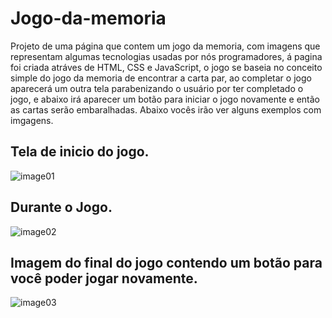 # Jogo-da-memoria
<p>Projeto de uma página que contem um jogo da memoria,
  com imagens que representam algumas tecnologias usadas por nós
  programadores, á pagina foi criada atráves de HTML, CSS e JavaScript,
  o jogo se baseia no conceito simple do jogo da memoria de encontrar a carta par,
  ao completar o jogo aparecerá um outra tela parabenizando o usuário por ter completado o jogo,
  e abaixo irá aparecer um botão para iniciar o jogo novamente e então as cartas serão embaralhadas.
  Abaixo vocês irão ver alguns exemplos com imgagens.</p>

<h2>Tela de inicio do jogo.</h2>


![image01](https://user-images.githubusercontent.com/106400520/171482817-1a228056-baf4-4da2-8eb3-3f924251dba1.png)


<h2>Durante o Jogo.</h2>


![image02](https://user-images.githubusercontent.com/106400520/171483116-2c2601d0-2a1a-4587-8cc8-d5e4d4ad66a6.png)


<h2>Imagem do final do jogo contendo um botão para você poder jogar novamente.</h2>


![image03](https://user-images.githubusercontent.com/106400520/171483271-eaa4e3fa-774c-42ab-abec-cf44419c6699.png)


